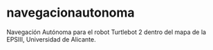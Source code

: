 # navegacionautonoma
Navegación Autónoma para el robot Turtlebot 2 dentro del mapa de la EPSIII, Universidad de Alicante.
